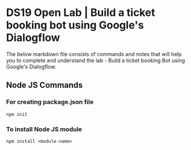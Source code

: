 # DS19 Open Lab | Build a ticket booking bot using Google's Dialogflow

The below markdown file consists of commands and notes that will help you to complete and understand the lab - Build a ticket booking Bot using Google's Dialogflow.

## Node JS Commands

### For creating package.json file

```
npm init
```

### To install Node JS module

```
npm install <module-name>
```